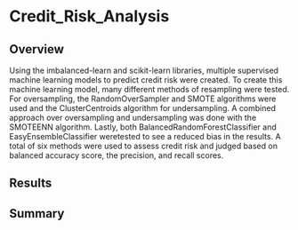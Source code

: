 # Credit_Risk_Analysis

## Overview 
Using the imbalanced-learn and scikit-learn libraries, multiple supervised machine learning models to predict credit risk were created. To create this machine learning model, many different methods of resampling were tested. For oversampling, the RandomOverSampler and SMOTE algorithms were used and the ClusterCentroids algorithm for undersampling. A combined approach over oversampling and undersampling was done with the SMOTEENN algorithm. Lastly, both BalancedRandomForestClassifier and EasyEnsembleClassifier weretested to see a reduced bias in the results. A total of six methods were used to assess credit risk and judged based on balanced accuracy score, the precision, and recall scores.

## Results

## Summary
